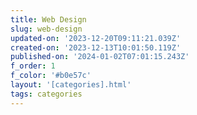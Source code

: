 ```yaml
---
title: Web Design
slug: web-design
updated-on: '2023-12-20T09:11:21.039Z'
created-on: '2023-12-13T10:01:50.119Z'
published-on: '2024-01-02T07:01:15.243Z'
f_order: 1
f_color: '#b0e57c'
layout: '[categories].html'
tags: categories
---
```



